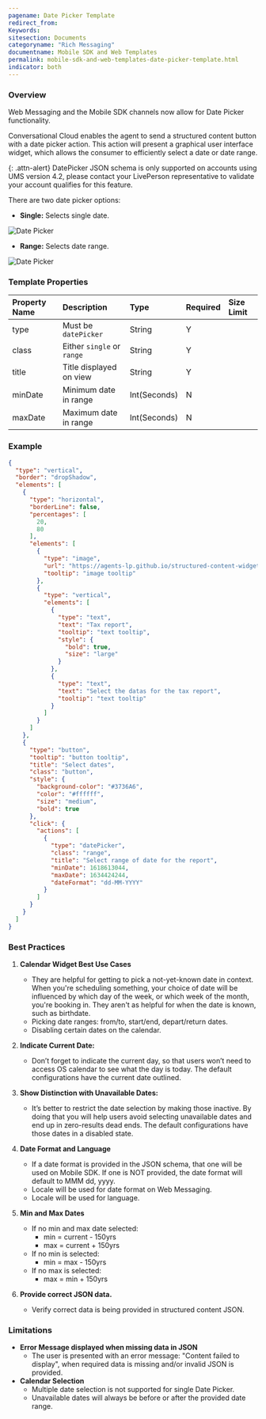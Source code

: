 ```yaml
---
pagename: Date Picker Template
redirect_from:
Keywords:
sitesection: Documents
categoryname: "Rich Messaging"
documentname: Mobile SDK and Web Templates
permalink: mobile-sdk-and-web-templates-date-picker-template.html
indicator: both
---
```


### Overview

Web Messaging and the Mobile SDK channels now allow for Date Picker functionality.

Conversational Cloud enables the agent to send a structured content button with a date picker action. This action will present a graphical user interface widget, which allows the consumer to efficiently select a date or date range.

{: .attn-alert}
DatePicker JSON schema is only supported on accounts using UMS version 4.2, please contact your LivePerson representative to validate your account qualifies for this feature.

There are two date picker options:

* **Single:** Selects single date.

![Date Picker](img/archive/DatePickerSingleSelection.gif)

* **Range:** Selects date range.

![Date Picker](img/archive/DatePickerRangeSelection.gif)

### Template Properties

| Property Name | Description             | Type   | Required | Size Limit |
| :------------ | :---------------------- | :----- | :------- | :--------- |
| type          | Must be `datePicker`  | String | Y        |            |
| class   | Either `single` or `range` | String | Y        |     |
| title       | Title displayed on view         | String  | Y        |    |
| minDate          | Minimum date in range  | Int(Seconds) | N        |            |
| maxDate   | Maximum date in range | Int(Seconds) | N        |     |

### Example

```json
{
  "type": "vertical",
  "border": "dropShadow",
  "elements": [
    {
      "type": "horizontal",
      "borderLine": false,
      "percentages": [
        20,
        80
      ],
      "elements": [
        {
          "type": "image",
          "url": "https://agents-lp.github.io/structured-content-widget/img/date-picker-single.png",
          "tooltip": "image tooltip"
        },
        {
          "type": "vertical",
          "elements": [
            {
              "type": "text",
              "text": "Tax report",
              "tooltip": "text tooltip",
              "style": {
                "bold": true,
                "size": "large"
              }
            },
            {
              "type": "text",
              "text": "Select the datas for the tax report",
              "tooltip": "text tooltip"
            }
          ]
        }
      ]
    },
    {
      "type": "button",
      "tooltip": "button tooltip",
      "title": "Select dates",
      "class": "button",
      "style": {
        "background-color": "#3736A6",
        "color": "#ffffff",
        "size": "medium",
        "bold": true
      },
      "click": {
        "actions": [
          {
            "type": "datePicker",
            "class": "range",
            "title": "Select range of date for the report",
            "minDate": 1618613044,
            "maxDate": 1634424244,
            "dateFormat": "dd-MM-YYYY"
          }
        ]
      }
    }
  ]
}
```

### Best Practices

1. **Calendar Widget Best Use Cases**
    * They are helpful for getting to pick a not-yet-known date in context. When you're scheduling something, your choice of date will be influenced by which day of the week, or which week of the month, you're booking in. They aren't as helpful for when the date is known, such as birthdate.
    * Picking date ranges: from/to, start/end, depart/return dates.
    * Disabling certain dates on the calendar.

2. **Indicate Current Date:**
    * Don’t forget to indicate the current day, so that users won’t need to access OS calendar to see what the day is today. The default configurations have the current date outlined.

3. **Show Distinction with Unavailable Dates:**
    * It’s better to restrict the date selection by making those inactive. By doing that you will help users avoid selecting unavailable dates and end up in zero-results dead ends. The default configurations have those dates in a disabled state.

4. **Date Format and Language**
    * If a date format is provided in the JSON schema, that one will be used on Mobile SDK. If one is NOT provided, the date format will default to MMM dd, yyyy.
    * Locale will be used for date format on Web Messaging.
    * Locale will be used for language.

5. **Min and Max Dates**
    * If no min and max date selected:
        * min = current - 150yrs
        * max = current + 150yrs
    * If no min is selected:
        * min = max - 150yrs
    * If no max is selected:
        * max = min + 150yrs

6. **Provide correct JSON data.**
    * Verify correct data is being provided in structured content JSON.

### Limitations

* **Error Message displayed when missing data in JSON**
  * The user is presented with an error message: "Content failed to display", when required data is missing and/or invalid JSON is provided.
* **Calendar Selection**
  * Multiple date selection is not supported for single Date Picker.
  * Unavailable dates will always be before or after the provided date range.